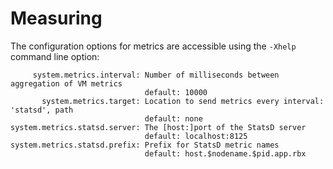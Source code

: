 # Measuring


The configuration options for metrics are accessible using the `-Xhelp` command line option:

         system.metrics.interval: Number of milliseconds between aggregation of VM metrics
                                  default: 10000
           system.metrics.target: Location to send metrics every interval: 'statsd', path
                                  default: none
    system.metrics.statsd.server: The [host:]port of the StatsD server
                                  default: localhost:8125
    system.metrics.statsd.prefix: Prefix for StatsD metric names
                                  default: host.$nodename.$pid.app.rbx
